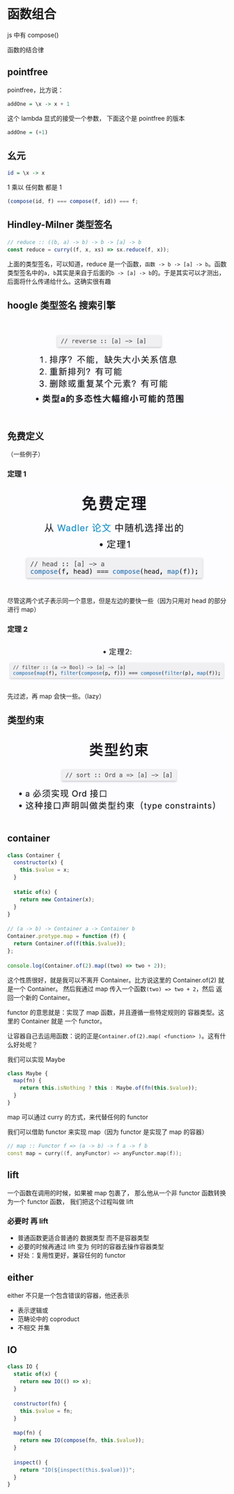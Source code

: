 # 函数组合

js 中有 compose()

函数的结合律

## pointfree

pointfree，比方说：

```haskell
addOne = \x -> x + 1
```

这个 lambda 显式的接受一个参数，
下面这个是 pointfree 的版本

```haskell
addOne = (+1)
```

## 幺元

```haskell
id = \x -> x
```

1 乘以 任何数 都是 1

```js
(compose(id, f) === compose(f, id)) === f;
```

## Hindley-Milner 类型签名

```js
// reduce :: ((b, a) -> b) -> b -> [a] -> b
const reduce = curry((f, x, xs) => sx.reduce(f, x));
```

上面的类型签名，可以知道，reduce 是一个函数，`函数 -> b -> [a] -> b`。函数类型签名中的`a, b`其实是来自于后面的`b -> [a] -> b`的。于是其实可以才测出，后面将什么传递给什么。这确实很有趣

## hoogle 类型签名 搜索引擎

![](image/2024-02-20-16-04-58.png)

## 免费定义

（一些例子）

### 定理 1

![](image/2024-02-20-16-05-11.png)

尽管这两个式子表示同一个意思，但是左边的要快一些（因为只用对 head 的部分进行 map）

### 定理 2

![](image/2024-02-20-16-05-30.png)

先过滤，再 map 会快一些。（lazy）

## 类型约束

![](image/2024-02-20-16-05-50.png)

## container

```js
class Container {
  constructor(x) {
    this.$value = x;
  }

  static of(x) {
    return new Container(x);
  }
}

// (a -> b) -> Container a -> Container b
Container.protype.map = function (f) {
  return Container.of(f(this.$value));
};

console.log(Container.of(2).map((two) => two + 2));
```

这个性质很好，就是我可以不离开 Container。比方说这里的 Container.of(2) 就是一个 Container。
然后我通过 map 传入一个函数`(two) => two + 2`，然后 返回一个新的 Container。

functor 的意思就是：实现了 map 函数，并且遵循一些特定规则的 容器类型。这里的 Container 就是 一个 functor。

让容器自己去运用函数：说的正是`Container.of(2).map( <function> )`。这有什么好处呢？

我们可以实现 Maybe

```js
class Maybe {
  map(fn) {
    return this.isNothing ? this : Maybe.of(fn(this.$value));
  }
}
```

map 可以通过 curry 的方式，来代替任何的 functor

我们可以借助 functor 来实现 map（因为 functor 是实现了 map 的容器）

```cxx
// map :: Functor f => (a -> b) -> f a -> f b
const map = curry((f, anyFunctor) => anyFunctor.map(f));
```

## lift

一个函数在调用的时候，如果被 map 包裹了，
那么他从一个非 functor 函数转换为一个 functor 函数，
我们把这个过程叫做 lift

### 必要时 再 lift

- 普通函数更适合普通的 数据类型 而不是容器类型
- 必要的时候再通过 lift 变为 何时的容器去操作容器类型
- 好处：复用性更好，兼容任何的 functor

## either

either 不只是一个包含错误的容器，他还表示

- 表示逻辑或
- 范畴论中的 coproduct
- 不相交 并集

## IO

```js
class IO {
  static of(x) {
    return new IO(() => x);
  }

  constructor(fn) {
    this.$value = fn;
  }

  map(fn) {
    return new IO(compose(fn, this.$value));
  }

  inspect() {
    return "IO(${inspect(this.$value)})";
  }
}
```

